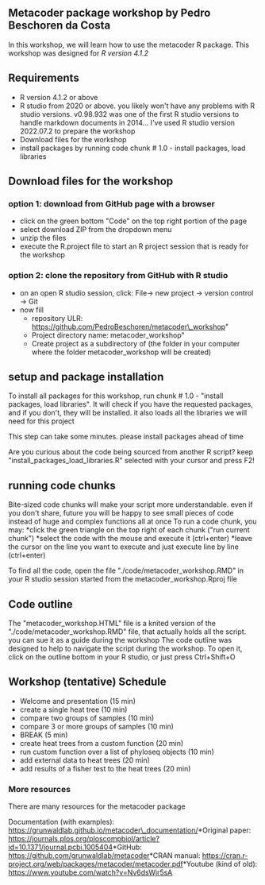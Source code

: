 ﻿## Metacoder package workshop by Pedro Beschoren da Costa
In this workshop, we will learn how to use the metacoder R package. This workshop was designed for *R version 4.1.2*
## Requirements
* R version 4.1.2 or above
* R studio from 2020 or above. you likely won't have any problems with R studio versions.  v0.98.932 was one of the first R studio versions to handle markdown documents in 2014... I've used R studio version 2022.07.2 to prepare the workshop
* Download files for the workshop
* install packages by running code chunk # 1.0 - install packages, load libraries
## Download files for the workshop
### option 1: download from GitHub page with a browser
* click on the green bottom "Code" on the top right portion of the page
* select download ZIP from the dropdown menu
* unzip the files
* execute the R.project file to start an R project session that is ready for the workshop
### option 2: clone the repository from GitHub with R studio
* on an open R studio session, click: File-> new project -> version control -> Git
* now fill
  * repository ULR: https://github.com/PedroBeschoren/metacoder\_workshop"
  * Project directory name: metacoder\_workshop"
  * Create project as a subdirectory of (the folder in your computer where the folder metacoder\_workshop will be created)
## setup and package installation
To install all packages for this workshop, run chunk # 1.0 - "install packages, load libraries". It will check if you have the requested packages, and if you don't, they will be installed. it also loads all the libraries we will need for this project

This step can take some minutes. please install packages ahead of time​

Are you curious about the code being sourced from another R script? keep "install\_packages\_load\_libraries.R" selected with your cursor and press F2!
## running code chunks
Bite-sized code chunks will make your script more understandable. even if you don't share, future you will be happy to see small pieces of code instead of huge and complex functions all at once To run a code chunk, you may:
*click the green triangle on the top right of each chunk ("run current chunk")
*select the code with the mouse and execute it (ctrl+enter)
*leave the cursor on the line you want to execute and just execute line by line (ctrl+enter)

To find all the code, open the file "./code/metacoder\_workshop.RMD" in your R studio session started from the metacoder\_workshop.Rproj file
## Code outline
The "metacoder\_workshop.HTML" file is a knited version of the "./code/metacoder\_workshop.RMD" file, that actually holds all the script. you can sue it as a guide during the workshop
The code outline was designed to help to navigate the script during the workshop. To open it, click on the outline bottom in your R studio, or just press Ctrl+Shift+O
## Workshop (tentative) Schedule
- Welcome and presentation (15 min)
- create a single heat tree (10 min)
- compare two groups of samples (10 min)
- compare 3 or more groups of samples (10 min)
- BREAK (5 min)
- create heat trees from a custom function (20 min)
- run custom function over a list of phyloseq objects (10 min)
- add external data to heat trees (20 min)
- add results of a fisher test to the heat trees (20 min)

### More resources
There are many resources for the metacoder package

Documentation (with examples): https://grunwaldlab.github.io/metacoder\_documentation/​
*Original paper: https://journals.plos.org/ploscompbiol/article?id=10.1371/journal.pcbi.1005404​
*GitHub: https://github.com/grunwaldlab/metacoder​
*CRAN manual: https://cran.r-project.org/web/packages/metacoder/metacoder.pdf​
*Youtube (kind of old): https://www.youtube.com/watch?v=Nv6dsWjr5sA
